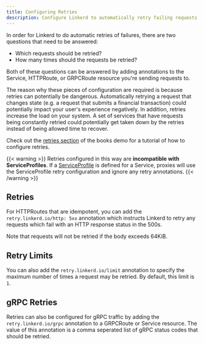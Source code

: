 ```yaml
---
title: Configuring Retries
description: Configure Linkerd to automatically retry failing requests.
---
```


In order for Linkerd to do automatic retries of failures, there are two
questions that need to be answered:

- Which requests should be retried?
- How many times should the requests be retried?

Both of these questions can be answered by adding annotations to the Service,
HTTPRoute, or GRPCRoute resource you're sending requests to.

The reason why these pieces of configuration are required is because retries can
potentially be dangerous. Automatically retrying a request that changes state
(e.g. a request that submits a financial transaction) could potentially impact
your user's experience negatively. In addition, retries increase the load on
your system. A set of services that have requests being constantly retried
could potentially get taken down by the retries instead of being allowed time
to recover.

Check out the [retries section](../books/#retries) of the books demo
for a tutorial of how to configure retries.

{{< warning >}}
Retries configured in this way are **incompatible with ServiceProfiles**. If a
[ServiceProfile](../../features/service-profiles/) is defined for a Service,
proxies will use the ServiceProfile retry configuration and ignore any retry
annotations.
{{< /warning >}}

## Retries

For HTTPRoutes that are idempotent, you can add the `retry.linkerd.io/http: 5xx`
annotation which instructs Linkerd to retry any requests which fail with an HTTP
response status in the 500s.

Note that requests will not be retried if the body exceeds 64KiB.

## Retry Limits

You can also add the `retry.linkerd.io/limit` annotation to specify the maximum
number of times a request may be retried. By default, this limit is `1`.

## gRPC Retries

Retries can also be configured for gRPC traffic by adding the
`retry.linkerd.io/grpc` annotation to a GRPCRoute or Service resource. The value
of this annotation is a comma seperated list of gRPC status codes that should
be retried.

